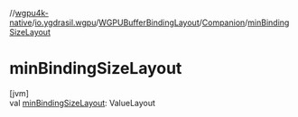 //[wgpu4k-native](../../../../index.md)/[io.ygdrasil.wgpu](../../index.md)/[WGPUBufferBindingLayout](../index.md)/[Companion](index.md)/[minBindingSizeLayout](min-binding-size-layout.md)

# minBindingSizeLayout

[jvm]\
val [minBindingSizeLayout](min-binding-size-layout.md): ValueLayout